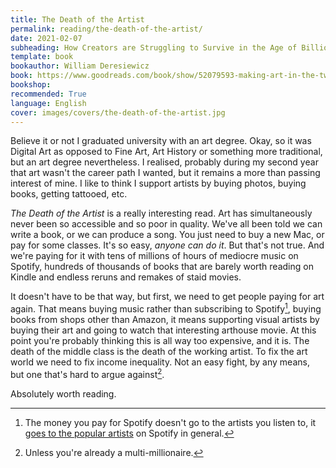 ```yaml
---
title: The Death of the Artist
permalink: reading/the-death-of-the-artist/
date: 2021-02-07
subheading: How Creators are Struggling to Survive in the Age of Billionaires and Big Tech
template: book
bookauthor: William Deresiewicz
book: https://www.goodreads.com/book/show/52079593-making-art-in-the-twenty-first-century
bookshop: 
recommended: True
language: English
cover: images/covers/the-death-of-the-artist.jpg
---
```


Believe it or not I graduated university with an art degree. Okay, so it was Digital Art as opposed to Fine Art, Art History or something more traditional, but an art degree nevertheless. I realised, probably during my second year that art wasn't the career path I wanted, but it remains a more than passing interest of mine. I like to think I support artists by buying photos, buying books, getting tattooed, etc.

*The Death of the Artist* is a really interesting read. Art has simultaneously never been so accessible and so poor in quality. We've all been told we can write a book, or we can produce a song. You just need to buy a new Mac, or pay for some classes. It's so easy, *anyone can do it*. But that's not true. And we're paying for it with tens of millions of hours of mediocre music on Spotify, hundreds of thousands of books that are barely worth reading on Kindle and endless reruns and remakes of staid movies.

It doesn't have to be that way, but first, we need to get people paying for art again. That means buying music rather than subscribing to Spotify[^1], buying books from shops other than Amazon, it means supporting visual artists by buying their art and going to watch that interesting arthouse movie. At this point you're probably thinking this is all way too expensive, and it is. The death of the middle class is the death of the working artist. To fix the art world we need to fix income inequality. Not an easy fight, by any means, but one that's hard to argue against[^2].

Absolutely worth reading.

[^1]: The money you pay for Spotify doesn't go to the artists you listen to, it [goes to the popular artists](https://www.theringer.com/tech/2019/1/16/18184314/spotify-music-streaming-service-royalty-payout-model) on Spotify in general.

[^2]: Unless you're already a multi-millionaire.